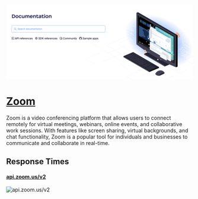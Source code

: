 [![Visit Zoom](imagePreview.png)](https://zoom.us)

# [Zoom](https://zoom.us)

Zoom is a video conferencing platform that allows users to connect remotely for virtual meetings, webinars, online events, and collaborative work sessions. With features like screen sharing, virtual backgrounds, and chat functionality, Zoom is a popular tool for individuals and businesses to communicate and collaborate in real-time.

## Response Times

#### [api.zoom.us/v2](https://api.zoom.us/v2)

![api.zoom.us/v2](response-time-charts/api.zoom.us%2Fv2.png)
